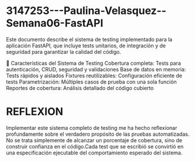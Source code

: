 # 3147253---Paulina-Velasquez--Semana06-FastAPI

Este documento describe el sistema de testing implementado para la aplicación FastAPI, que incluye tests unitarios, de integración y de seguridad para garantizar la calidad del código.

🚀 Características del Sistema de Testing
Cobertura completa: Tests para autenticación, CRUD, seguridad y validaciones
Base de datos en memoria: Tests rápidos y aislados
Fixtures reutilizables: Configuración eficiente de tests
Parametrización: Múltiples casos de prueba con una sola función
Reportes de cobertura: Análisis detallado del código cubierto

# REFLEXION 

Implementar este sistema completo de testing me ha hecho reflexionar profundamente sobre el verdadero propósito de las pruebas automatizadas. No se trata simplemente de alcanzar un porcentaje de cobertura, sino de construir confianza en el código.Cada test que se escribió se convirtió en una especificación ejecutable del comportamiento esperado del sistema.
